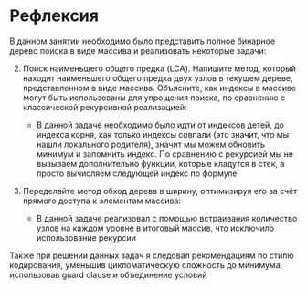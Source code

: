 # Рефлексия

В данном занятии необходимо было представить полное бинарное дерево поиска в виде массива и реализовать некоторые задачи:

2. Поиск наименьшего общего предка (LCA). Напишите метод, который находит наименьшего общего предка двух узлов в текущем дереве, представленном в виде массива. Объясните, как индексы в массиве могут быть использованы для упрощения поиска, по сравнению с классической рекурсивной реализацией:
    - В данной задаче необходимо было идти от индексов детей, до индекса корня, как только индексы совпали (это значит, что мы нашли локального родителя), значит мы можем обновить минимум и запомнить индекс. По сравнению с рекурсией мы не вызываем дополнительно функции, которые кладутся в стек, а просто вычисляем следующей индекс по формуле

3. Переделайте метод обход дерева в ширину, оптимизируя его за счёт прямого доступа к элементам массива:
    - В данной задаче реализовал с помощью встраивания количество узлов на каждом уровне в итоговый массив, что исключило использование рекурсии

Также при решении данных задач я следовал рекомендациям по стилю кодирования, уменьшив цикломатическую сложность до минимума, использовав guard clause и объединение условий